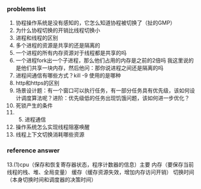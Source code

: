 ### problems list
1. 协程操作系统是没有感知的，它怎么知道协程被切换了（扯的GMP）
2. 为什么协程切换的开销比线程切换小
3. 进程和线程的区别
4. 多个进程的资源是共享的还是隔离的
5. 一个进程的所有内存资源对于线程都是共享的吗
6. 一个进程fork出一个子进程，那么他们占用的内存是之前的2倍吗
   我这里说的是他们共享一块内存，然后他问：那你说进程之间还是隔离的吗
7. 进程间通信有哪些方式？kill -9 使用的是哪种
8. http和https的区别
9. 场景设计题：有一个窗口可以执行任务，有一部分任务具有优先级，该如何设计调度算法呢？进阶：优先级低的任务出现饥饿问题，该如何进一步优化？
10. 死锁产生的条件
11. 5. 进程通信
12. 操作系统怎么实现线程阻塞唤醒
13. 线程上下文切换消耗哪些资源



### reference answer
13.(1)cpu（保存和恢复寄存器状态，程序计数器的信息）主要
内存（要保存当前线程的栈、堆、全局变量）
缓存（缓存资源失效，增加内存访问开销）
切换时间（本身切换时间和调度器的决策时间）
